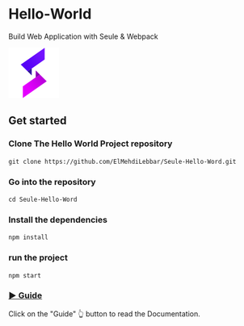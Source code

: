 # Hello-World

Build Web Application with Seule & Webpack 

![Seule Logo](https://raw.githubusercontent.com/ElMehdiLebbar/SeuleJs/master/s-lg.png)

## Get started

### Clone The Hello World Project repository

```console
git clone https://github.com/ElMehdiLebbar/Seule-Hello-Word.git
```

### Go into the repository 

```console
cd Seule-Hello-Word
```

### Install the dependencies

```console
npm install
```

### run the project

```console
npm start
```

### [▶️ Guide ](https://github.com/ElMehdiLebbar/Seule)

Click on the "Guide" 👆 button to read the Documentation.
